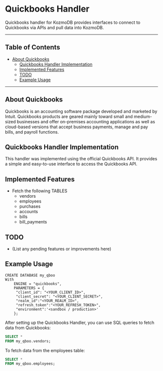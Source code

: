 # Quickbooks Handler

Quickbooks handler for KozmoDB provides interfaces to connect to Quickbooks via APIs and pull data into KozmoDB.

---

## Table of Contents

- [About Quickbooks](#about-Quickbooks)
  - [Quickbooks Handler Implementation](#Quickbooks-handler-implementation)
  - [Implemented Features](#implemented-features)
  - [TODO](#todo)
  - [Example Usage](#example-usage)
---
## About Quickbooks

Quickbooks is an accounting software package developed and marketed by Intuit. Quickbooks products are geared mainly toward small and medium-sized businesses and offer on-premises accounting applications as well as cloud-based versions that accept business payments, manage and pay bills, and payroll functions.

## Quickbooks Handler Implementation

This handler was implemented using the official Quickbooks API. It provides a simple and easy-to-use interface to access the Quickbooks API.


## Implemented Features

- Fetch the following TABLES
  - vendors
  - employees
  - purchases
  - accounts
  - bills
  - bill_payments
  
## TODO

- (List any pending features or improvements here)

## Example Usage
```
CREATE DATABASE my_qboo
With 
    ENGINE = "quickbooks",
    PARAMETERS = {
     "client_id": "<YOUR_CLIENT_ID>",
     "client_secret": "<YOUR_CLIENT_SECRET>",
     "realm_id":"<YOUR_REALM_ID>",
     "refresh_token":"<YOUR_REFRESH_TOKEN>",
     "environment":'<sandbox / production>'
    };

```

After setting up the Quickbooks Handler, you can use SQL queries to fetch data from Quickbooks:

```sql
SELECT *
FROM my_qboo.vendors;
```

To fetch data from the employees table:

```sql
SELECT *
FROM my_qboo.employees;
```
